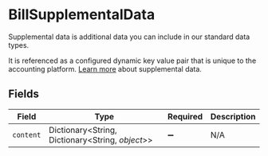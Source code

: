 # BillSupplementalData

Supplemental data is additional data you can include in our standard data types. 

It is referenced as a configured dynamic key value pair that is unique to the accounting platform. [Learn more](https://docs.codat.io/using-the-api/supplemental-data/overview) about supplemental data.


## Fields

| Field                                            | Type                                             | Required                                         | Description                                      |
| ------------------------------------------------ | ------------------------------------------------ | ------------------------------------------------ | ------------------------------------------------ |
| `content`                                        | Dictionary<String, Dictionary<String, *object*>> | :heavy_minus_sign:                               | N/A                                              |